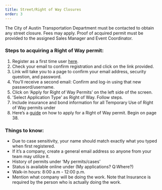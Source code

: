 ```yaml
---
title: Street/Right of Way Closures
order: 3
---
```


The City of Austin Transportation Department must be contacted to obtain any street closure. Fees may apply. Proof of acquired permit must be provided to the assigned Sales Manager and Event Coordinator.

### Steps to acquiring a Right of Way permit:

1. Register as a first time user [here](https://abc.austintexas.gov/web/permit/login?reset=true&t_loginAgain=1).
1. Check your email to confirm registration and click on the link provided.
1. Link will take you to a page to confirm your email address, security question, and password.
1. You’ll receive a second email: Confirm and log-in using that new password/username.
1. Click on ‘Apply for Right of Way Permits’ on the left side of the screen.
1. 'Select Application Type' as Right of Way. Follow steps.
1. Include insurance and bond information for all Temporary Use of Right of Way permits under
1. Here’s a [guide](https://www.austintexas.gov/sites/default/files/files/Transportation/Right_of_Way/How_to_Apply_for_Permits_on_the_ABC_Website.pdf) on how to apply for a Right of Way permit. Begin on page 38.

### Things to know:

- Due to case sensitivity, your name should match exactly what you typed when first registered.
- If it’s a company, create a general email address so anyone from your team may utilize it.
- History of permits under ‘My permits/cases’
- Status is available online under (My applications? Q:Where?)
- Walk-in hours: 8:00 a.m - 12:00 p.m.
- Mention what company will be doing the work. Note that Insurance is required by the person who is actually doing the work.
